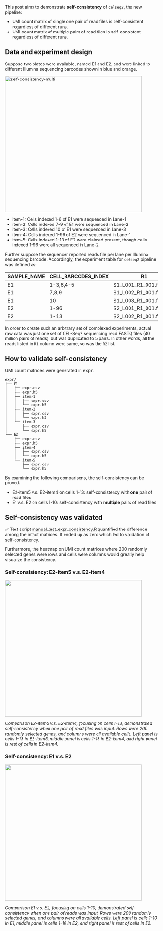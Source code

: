 This post aims to demonstrate **self-consistency** of `celseq2`, the new pipeline:

- UMI count matrix of single one pair of read files is self-consistent regardless of different runs.
- UMI count matrix of multiple pairs of read files is self-consistent regardless of different runs.

## Data and experiment design

Suppose two plates were available, named E1 and E2, and were linked to different Illumina sequencing barcodes shown in blue and orange.

<img src='http://i.imgur.com/qUDbAI7.png' width=450 alt='self-consistency-multi'>

- item-1: Cells indexed 1-6 of E1 were sequenced in Lane-1
- item-2: Cells indexed 7-9 of E1 were sequenced in Lane-2
- item-3: Cells indexed 10 of E1 were sequenced in Lane-3
- item-4: Cells indexed 1-96 of E2 were sequenced in Lane-1
- item-5: Cells indexed 1-13 of E2 were claimed present, though cells indexed 1-96 were all sequenced in Lane-2.

Further suppose the sequencer reported reads file per lane per Illumina sequencing barcode. Accordingly, the experiment table for `celseq2` pipeline was defined as:

| SAMPLE_NAME   | CELL_BARCODES_INDEX   | R1                        | R2                        |
|-------------  |---------------------  |-------------------------  |-------------------------  |
| E1            | 1-3,6,4-5             | S1_L001_R1_001.fastq.gz   | S1_L001_R2_001.fastq.gz   |
| E1            | 7,8,9                 | S1_L002_R1_001.fastq.gz   | S1_L002_R2_001.fastq.gz   |
| E1            | 10                    | S1_L003_R1_001.fastq.gz   | S1_L003_R2_001.fastq.gz   |
| E2            | 1-96                  | S2_L001_R1_001.fastq.gz   | S2_L001_R2_001.fastq.gz   |
| E2            | 1-13                  | S2_L002_R1_001.fastq.gz   | S2_L002_R2_001.fastq.gz   |

In order to create such an arbitrary set of complexed experiments, actual raw data was just one set of CEL-Seq2 sequencing read FASTQ files (40 million pairs of reads), but was duplicated to 5 pairs. In other words, all the reads listed in `R1` column were same, so was the `R2` list.

## How to validate self-consistency

UMI count matrices were generated in <kbd>expr</kbd>.
```
expr/
├── E1
│   ├── expr.csv
│   ├── expr.h5
│   ├── item-1
│   │   ├── expr.csv
│   │   └── expr.h5
│   ├── item-2
│   │   ├── expr.csv
│   │   └── expr.h5
│   └── item-3
│       ├── expr.csv
│       └── expr.h5
└── E2
    ├── expr.csv
    ├── expr.h5
    ├── item-4
    │   ├── expr.csv
    │   └── expr.h5
    └── item-5
        ├── expr.csv
        └── expr.h5
```
By examining the following comparisons, the self-consistency can be proved.

- E2-item5 v.s. E2-item4 on cells 1-13: self-consistency with **one** pair of read files
- E1 v.s. E2 on cells 1-10: self-consistency with **multiple** pairs of read files

## Self-consistency was validated

:white_check_mark: Test script [manual_test_expr_consistency.R](https://gitlab.com/Puriney/celseq2/blob/master/test/consistent2legacy/manual_test_expr_consistency.R) quantified the difference among the intact matrices. It ended up as zero which led to validation of self-consistency.

Furthermore, the heatmap on UMI count matrices where 200 randomly selected genes were rows and cells were columns would greatly help visualize the consistency.

### Self-consistency: E2-item5 v.s. E2-item4

<img src='http://i.imgur.com/hoaTQjn.png' width=450>

*Comparison E2-item5 v.s. E2-item4, focusing on cells 1-13, demonstrated self-consistency when one pair of read files was input. Rows were 200 randomly selected genes, and columns were all available cells. Left panel is cells 1-13 in E2-item5, middle panel is cells 1-13 in E2-item4, and right panel is rest of cells in E2-item4.*

### Self-consistency: E1 v.s. E2

<img src="http://i.imgur.com/WcFserh.png" width=450>

*Comparison E1 v.s. E2, focusing on cells 1-10, demonstrated self-consistency when one pair of reads was input. Rows were 200 randomly selected genes, and columns were all available cells. Left panel is cells 1-10 in E1, middle panel is cells 1-10 in E2, and right panel is rest of cells in E2.*